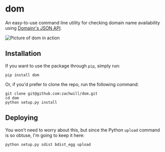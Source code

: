 dom
===

An easy-to-use command line utility for checking domain name
availability using [Domainr's JSON API](http://domai.nr/api/docs/json).

![Picture of dom in action](https://img.skitch.com/20120121-cu1bu1pur9xr49xy2qtjxwb1gf.png)


Installation
------------

If you want to use the package through `pip`, simply run:

    pip install dom

Or, if you'd prefer to clone the repo, run the following command:

    git clone git@github.com:zachwill/dom.git
    cd dom
    python setup.py install


Deploying
---------

You won't need to worry about this, but since the Python `upload`
command is so obtuse, I'm going to keep it here:

    python setup.py sdist bdist_egg upload
